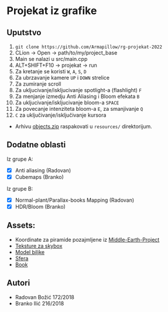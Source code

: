 # Projekat iz grafike

## Uputstvo
1. `git clone https://github.com/Armapillow/rg-projekat-2022`
2. CLion -> Open -> path/to/my/project_base
3. Main se nalazi u src/main.cpp
4. ALT+SHIFT+F10 -> projekat -> run
5. Za kretanje se koristi `W`, `A`, `S`, `D`
6. Za ubrzavanje kamere `UP` i `DOWN` strelice
7. Za zumiranje scroll
8. Za ukljucivanje/iskljucivanje spotlight-a (flashlight) `F`
9. Za menjanje izmedju Anti Aliasing i Bloom efekata `B`
10. Za ukljucivanje/iskljucivanje bloom-a `SPACE`
11. Za povecanje intenziteta bloom-a `E`, za smanjivanje `Q`
12. `C` za uključivanje/isključivanje kursora

* Arhivu [objects.zip](https://drive.google.com/file/d/1qHIkjWMSXUBQ2YnIVI8RuIWmUwzyREgg/view?usp=sharing) raspakovati u `resources/` direktorijum.

## Dodatne oblasti

Iz grupe A:
- [x] Anti aliasing (Radovan)
- [x] Cubemaps (Branko)

Iz grupe B:
- [x] Normal-plant/Parallax-books Mapping (Radovan)
- [x] HDR/Bloom (Branko)

## Assets:

* Koordinate za piramide pozajmljene iz
  [Middle-Earth-Project](https://github.com/matf-rg-2020-showcase/Middle-Earth-Project/blob/main/src/main.cpp#L146)
* [Teksture za skybox](https://www.flickr.com/photos/gadl/393474308/)
* [Model biljke](https://sketchfab.com/3d-models/azalea-fae7c1ccc8d9405f859e4920787c1c08)
* [Sfera](https://sketchfab.com/3d-models/xxr-sphere-121319-7928b72a80d341cdae1d0b7cb09988bd)
* [Book](https://sketchfab.com/3d-models/the-hobbit-95198e3460b14c4db3749eb888a869b3)


## Autori

* Radovan Božić 172/2018
* Branko Ilić   216/2018
